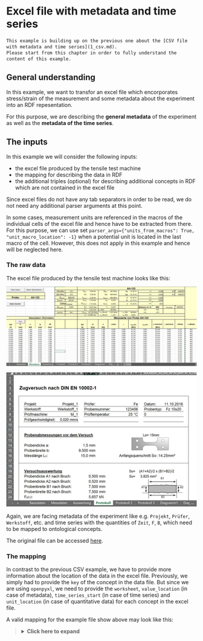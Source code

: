 # Excel file with metadata and time series

```{note}
This example is building up on the previous one about the [CSV file with metadata and time series](1_csv.md).
Please start from this chapter in order to fully understand the content of this example.
```

## General understanding

In this example, we want to transfor an excel file which encorporates stress/strain of the measurement and some metadata about the experiment into an RDF repesentation.

For this purpose, we are describing the **general metadata** of the experiment as well as the **metadata of the time series**.

## The inputs

In this example we will consider the following inputs:

* the excel file produced by the tensile test machine
* the mapping for describing the data in RDF
* the additional triples (optional) for describing additional concepts in RDF which are not contained in the excel file

Since excel files do not have any tab separators in order to be read, we do not need any additional parser arguments at this point.

In some cases, measurement units are referenced in the macros of the individual cells of the excel file and hence have to be extracted from there. For this purpose, we can use set `parser_args={"units_from_macros": True, "unit_macro_location": -1}` when a potential unit is located in the last macro of the cell. However, this does not apply in this example and hence will be neglected here.

### The raw data

The excel file produced by the tensile test machine looks like this:

![details](../../assets/img/docu/excel_parser/excel.JPG)

![details](../../assets/img/docu/excel_parser/excel2.JPG)

Again, we are facing metadata of the experiment like e.g. `Projekt`, `Prüfer`, `Werkstoff`, etc. and time series with the quantities of `Zeit`, `F`, `B`, which need to be mapped to ontological concepts.

The original file can be accessed [here](https://github.com/MI-FraunhoferIWM/data2rdf/raw/enh/annotations/tests/abox/xls_pipeline_test/input/data/AFZ1-Fz-S1Q.xlsm).


### The mapping

In contrast to the previous CSV example, we have to provide more information about the location of the data in the excel file. Previously, we simply had to provide the `key` of the concept in the data file. But since we are using `openpyxl`, we need to provide the `worksheet`, `value_location` (in case of metadata), `time_series_start` (in case of time series) and `unit_location` (in case of quantitative data) for each concept in the excel file.

A valid mapping for the example file show above may look like this:

<blockQuote>
<Details>
<summary><b>Click here to expand</b></summary>

```
[
  {
    "iri": "https://w3id.org/steel/ProcessOntology/Remark",
    "key": "Bemerkungen",
    "value_location": "UU31",
    "worksheet": "Protokoll"
  },
  {
    "iri": "https://w3id.org/steel/ProcessOntology/WidthChange",
    "key": "Breiten\u00e4nderung",
    "time_series_start": "E15",
    "unit_location": "E14",
    "worksheet": "Messdaten"
  },
  {
    "iri": "https://w3id.org/steel/ProcessOntology/TimeStamp",
    "key": "Datum",
    "value_location": "AD6",
    "worksheet": "Protokoll"
  },
  {
    "iri": "https://w3id.org/steel/ProcessOntology/Elongation",
    "key": "Dehnung",
    "time_series_start": "Q15",
    "unit": "\u00f7",
    "worksheet": "Messdaten"
  },
  {
    "iri": "https://w3id.org/steel/ProcessOntology/OriginalGaugeLength",
    "key": "Messl\u00e4nge Standardweg",
    "unit_location": "P16",
    "value_location": "M16",
    "worksheet": "Protokoll"
  },
  {
    "iri": "https://w3id.org/steel/ProcessOntology/SpecimenWidth",
    "key": "Probenbreite b",
    "unit_location": "P15",
    "value_location": "M15",
    "worksheet": "Protokoll"
  },
  {
    "iri": "https://w3id.org/steel/ProcessOntology/SpecimenThickness",
    "key": "Probendicke a",
    "unit_location": "P14",
    "value_location": "M14",
    "worksheet": "Protokoll"
  },
  {
    "iri": "https://w3id.org/steel/ProcessOntology/SpecimenType",
    "key": "Probenform",
    "value_location": "AE7",
    "worksheet": "Protokoll"
  },
  {
    "iri": "https://w3id.org/steel/ProcessOntology/SampleIdentifier-2",
    "key": "Probenkennung 2",
    "value_location": "U7",
    "worksheet": "Protokoll"
  },
  {
    "iri": "https://w3id.org/steel/ProcessOntology/ProjectNumber",
    "key": "Projekt",
    "value_location": "F6",
    "worksheet": "Protokoll"
  },
  {
    "iri": "https://w3id.org/steel/ProcessOntology/Tester",
    "key": "Pr\u00fcfer",
    "value_location": "U6",
    "worksheet": "Protokoll"
  },
  {
    "iri": "https://w3id.org/steel/ProcessOntology/TestingRate",
    "key": "Pr\u00fcfgeschwindigkeit",
    "value_location": "J9",
    "worksheet": "Protokoll"
  },
  {
    "iri": "https://w3id.org/steel/ProcessOntology/MachineData",
    "key": "Pr\u00fcfmaschine",
    "value_location": "I8",
    "worksheet": "Protokoll"
  },
  {
    "iri": "https://w3id.org/steel/ProcessOntology/Temperature",
    "key": "Pr\u00fcftemperatur",
    "value_location": "U8",
    "worksheet": "Protokoll"
  },
  {
    "iri": "https://w3id.org/steel/ProcessOntology/StandardForce",
    "key": "Standardkraft",
    "time_series_start": "C15",
    "unit_location": "C14",
    "worksheet": "Messdaten"
  },
  {
    "iri": "https://w3id.org/steel/ProcessOntology/Extension",
    "key": "Standardweg",
    "time_series_start": "D15",
    "unit_location": "D14",
    "worksheet": "Messdaten"
  },
  {
    "iri": "https://w3id.org/steel/ProcessOntology/AbsoluteCrossheadTravel",
    "key": "Traversenweg absolut",
    "time_series_start": "B15",
    "unit_location": "B14",
    "worksheet": "Messdaten"
  },
  {
    "annotation": "https://w3id.org/steel/ProcessOntology",
    "iri": "https://w3id.org/steel/ProcessOntology/Material",
    "key": "Werkstoff",
    "value_location": "H7",
    "worksheet": "Protokoll"
  },
  {
    "iri": "https://w3id.org/steel/ProcessOntology/TestTime",
    "key": "Zeit",
    "time_series_start": "A15",
    "unit_location": "A14",
    "worksheet": "Messdaten"
  }
]
```

Please note that a mapping for a metadatum looks like this:
```
...
{
"iri": "https://w3id.org/steel/ProcessOntology/OriginalGaugeLength",
"key": "Messl\u00e4nge Standardweg",
"unit_location": "P16",
"value_location": "M16",
"worksheet": "Protokoll"
}
...
```

Whereas the mapping of a time series looks like this:

```
{
"iri": "https://w3id.org/steel/ProcessOntology/TestTime",
"key": "Zeit",
"time_series_start": "A15",
"unit_location": "A14",
"worksheet": "Messdaten"
}
```

Again, the `unit_location` is only needed if the concept is a quantity, of course.

In case if the unit cannot be parsed from the excel sheet, we again have the opportunity to specify the unit in the mapping:

```
...
{
    "iri": "https://w3id.org/steel/ProcessOntology/Elongation",
    "key": "Dehnung",
    "time_series_start": "Q15",
    "unit": "\u00f7",
    "worksheet": "Messdaten"
  }
...
```

Please note the that unit is a unicode charater for the \u00f7 (fraction) - symbol. The related ontological concept for the unit will be queried from the **QUDT** ontology again from this symbol. Alternatively, you may also specify the URI (e.g. `http://qudt.org/vocab/unit/FRACTION`). For other units with simpler symbols (e.g. `mm`), you will not need the unicode representation.

### The additional triples (optional)

The method graph for this example is almost the same as from the previous csv-example. The reason is that we are still describing a tensile test with the same ontological concepts, which will result into similar IRIs with the same suffix:
<blockQuote>
<Details>
<summary><b>Click here to expand</b></summary>

```
@prefix rdf: <http://www.w3.org/1999/02/22-rdf-syntax-ns#> .
@prefix rdfs: <http://www.w3.org/2000/01/rdf-schema#> .
@prefix prov: <http://www.w3.org/ns/prov#> .
@prefix fileid: <http://abox-namespace-placeholder.org/> .

#  Describe the Tester and the Facility and lab

fileid:TestingFacility rdf:type prov:Organization , prov:Location .

fileid:TestingLab rdf:type prov:Location, prov:Agent ;
                  prov:atLocation fileid:TestingFacility .

fileid:Tester rdf:type prov:Agent ;
              prov:actedOnBehalfOf fileid:TestingFacility ;
              prov:atLocation fileid:TestingLab .

fileid:Temperature rdf:type prov:Entity ;
                   prov:wasAttributedTo fileid:TestingLab .


# describe the project

fileid:Project rdf:type prov:Activity ;
               prov:wasAssociatedWith fileid:TestingFacility ;
               prov:generated fileid:ProjectName ,
                              fileid:ProjectNumber .

fileid:ProjectName rdf:type prov:Entity .

fileid:ProjectNumber rdf:type prov:Entity .


# Describe the Specimen and its attributes

fileid:SamplePreparatation rdf:type prov:Activity ;
                           prov:wasAssociatedWith fileid:TensileTestSpecimen ,
                                                  fileid:Material ;
                           prov:generated fileid:ParallelLength ,
                                          fileid:SpecimenThickness ,
                                          fileid:SpecimenType ,
                                          fileid:SpecimenWidth ;
                           prov:wasInfluencedBy fileid:Project .

fileid:TensileTestSpecimen rdf:type prov:Agent , prov:Entity .

fileid:Material rdf:type prov:Agent .

fileid:ParallelLength rdf:type prov:Entity ;
                      prov:wasAttributedTo fileid:TensileTestSpecimen .

fileid:SpecimenThickness rdf:type prov:Entity ;
                         prov:wasAttributedTo fileid:TensileTestSpecimen .

fileid:SpecimenType rdf:type prov:Entity ;
                    prov:wasAttributedTo fileid:TensileTestSpecimen .

fileid:SpecimenWidth rdf:type prov:Entity ;
                    prov:wasAttributedTo fileid:TensileTestSpecimen .

# Describe the experiment preparation

fileid:ExperimentPreparation rdf:type prov:Activity ;
                             prov:atLocation fileid:TestingLab ;
                             prov:wasAssociatedWith fileid:Tester ,
                                                    fileid:ForceMeasuringDevice ,
                                                    fileid:DisplacementTransducer ,
                                                    fileid:TensileTestSpecimen ,
                                                    fileid:TensileTestingMachine ;
                             prov:generated fileid:Preload ,
                                            fileid:OriginalGaugeLength ,
                                            fileid:TestingRate ;
                            prov:wasInfluencedBy fileid:SamplePreparatation .

fileid:TensileTestingMachine rdf:type prov:Agent, prov:Entity ;
                             prov:atLocation fileid:TestingLab .

fileid:ForceMeasuringDevice rdf:type prov:Agent, prov:Entity ;
                            prov:atLocation fileid:TestingLab .

fileid:DisplacementTransducer rdf:type prov:Agent , prov:Entity ;
                              prov:atLocation fileid:TestingLab .

fileid:TestingRate rdf:type prov:Entity ;
                   prov:wasAttributedTo fileid:TensileTestingMachine .

fileid:Preload rdf:type prov:Entity ;
               prov:wasAttributedTo fileid:TensileTestingMachine .

fileid:OriginalGaugeLength rdf:type prov:Entity ;
                           prov:wasAttributedTo fileid:DisplacementTransducer .


# Describe the experiment and its data produced by which device

fileid:dataset rdf:type prov:Entity .

fileid:TensileTestExperiment rdf:type prov:Activity ;
    prov:wasAssociatedWith fileid:Tester ;
    prov:used fileid:TensileTestSpecimen ,
              fileid:TensileTestingMachine ,
              fileid:ForceMeasuringDevice ,
              fileid:DisplacementTransducer ,
              fileid:TestingFacility ;
    prov:generated fileid:Extension ,
                   fileid:StandardForce ,
                   fileid:AbsoluteCrossheadTravel ,
                   fileid:Remark ,
                   fileid:TimeStamp ,
                   fileid:dataset ;
    prov:hadPlan fileid:TestStandard ;
    prov:wasInfluencedBy fileid:ExperimentPreparation .

fileid:AbsoluteCrossheadTravel rdf:type prov:Entity;
                               prov:wasDerivedFrom fileid:DisplacementTransducer .

fileid:StandardForce rdf:type prov:Entity ;
                     prov:wasDerivedFrom fileid:ForceMeasuringDevice .

fileid:Extension rdf:type prov:Entity ;
                 prov:wasDerivedFrom fileid:DisplacementTransducer .

fileid:TestingStandard rdf:type prov:Plan .

```

</Details>
</blockQuote>

## Running the pipeline

```{note}
For readability, we are truncating the mapping as well as the additional triples. This will be indicated by `...`. In order to execute the code properly, please go the related jupyter notebook or copy the full content of the inputs above.
```

In order to apply the pipeline to the Excel file, run the following Python code:

```
from data2rdf import Data2RDF, Parser

mapping = [
  {
    "iri": "https://w3id.org/steel/ProcessOntology/Remark",
    "key": "Bemerkungen",
    "value_location": "UU31",
    "worksheet": "Protokoll"
  },
  {
    "iri": "https://w3id.org/steel/ProcessOntology/WidthChange",
    "key": "Breiten\u00e4nderung",
    "time_series_start": "E15",
    "unit_location": "E14",
    "worksheet": "Messdaten"
  },

  ...

]

additional_triples="""
@prefix rdf: <http://www.w3.org/1999/02/22-rdf-syntax-ns#> .
@prefix rdfs: <http://www.w3.org/2000/01/rdf-schema#> .
@prefix prov: <http://www.w3.org/ns/prov#> .
@prefix fileid: <http://abox-namespace-placeholder.org/> .

#  Describe the Tester and the Facility and lab

fileid:TestingFacility rdf:type prov:Organization , prov:Location .

fileid:TestingLab rdf:type prov:Location, prov:Agent ;
                  prov:atLocation fileid:TestingFacility .

fileid:Tester rdf:type prov:Agent ;
              prov:actedOnBehalfOf fileid:TestingFacility ;
              prov:atLocation fileid:TestingLab .

fileid:Temperature rdf:type prov:Entity ;
                   prov:wasAttributedTo fileid:TestingLab .

...
"""

data2rdf = Data2RDF(
    raw_file="path/to/file.xlsx",
    mapping=mapping,
    additional_triples=additional_triples,
    parser=Parser.excel,
)
```

## The output

When the pipeline run is succeded, you see the following output by running `print(pipeline.graph.serialize())`:

<blockquote>
<Details>
<summary><b>Click here to expand</b></summary>

```
@prefix csvw: <http://www.w3.org/ns/csvw#> .
@prefix dcat: <http://www.w3.org/ns/dcat#> .
@prefix dcterms: <http://purl.org/dc/terms/> .
@prefix fileid: <https://www.example.org/> .
@prefix foaf1: <http://xmlns.com/foaf/spec/> .
@prefix prov: <http://www.w3.org/ns/prov#> .
@prefix qudt: <http://qudt.org/schema/qudt/> .
@prefix rdfs: <http://www.w3.org/2000/01/rdf-schema#> .
@prefix xsd: <http://www.w3.org/2001/XMLSchema#> .

fileid:TensileTestExperiment a prov:Activity ;
    prov:generated fileid:AbsoluteCrossheadTravel,
        fileid:Extension,
        fileid:Remark,
        fileid:StandardForce,
        fileid:TimeStamp,
        fileid:dataset ;
    prov:hadPlan fileid:TestStandard ;
    prov:used fileid:DisplacementTransducer,
        fileid:ForceMeasuringDevice,
        fileid:TensileTestSpecimen,
        fileid:TensileTestingMachine,
        fileid:TestingFacility ;
    prov:wasAssociatedWith fileid:Tester ;
    prov:wasInfluencedBy fileid:ExperimentPreparation .

fileid:TestingStandard a prov:Plan .

fileid:ExperimentPreparation a prov:Activity ;
    prov:atLocation fileid:TestingLab ;
    prov:generated fileid:OriginalGaugeLength,
        fileid:Preload,
        fileid:TestingRate ;
    prov:wasAssociatedWith fileid:DisplacementTransducer,
        fileid:ForceMeasuringDevice,
        fileid:TensileTestSpecimen,
        fileid:TensileTestingMachine,
        fileid:Tester ;
    prov:wasInfluencedBy fileid:SamplePreparatation .

fileid:MachineData a <https://w3id.org/steel/ProcessOntology/MachineData> ;
    rdfs:label "M_1" .

fileid:ParallelLength a prov:Entity ;
    prov:wasAttributedTo fileid:TensileTestSpecimen .

fileid:PercentageElongation a <https://w3id.org/steel/ProcessOntology/PercentageElongation> ;
    qudt:hasUnit "http://qudt.org/vocab/unit/FRACTION"^^xsd:anyURI .

fileid:Preload a prov:Entity ;
    prov:wasAttributedTo fileid:TensileTestingMachine .

fileid:Project a prov:Activity ;
    prov:generated fileid:ProjectName,
        fileid:ProjectNumber ;
    prov:wasAssociatedWith fileid:TestingFacility .

fileid:ProjectName a prov:Entity .

fileid:SampleIdentifier-2 a <https://w3id.org/steel/ProcessOntology/SampleIdentifier-2> ;
    rdfs:label "123456" .

fileid:SamplePreparatation a prov:Activity ;
    prov:generated fileid:ParallelLength,
        fileid:SpecimenThickness,
        fileid:SpecimenType,
        fileid:SpecimenWidth ;
    prov:wasAssociatedWith fileid:Material,
        fileid:TensileTestSpecimen ;
    prov:wasInfluencedBy fileid:Project .

fileid:Temperature a prov:Entity,
        <https://w3id.org/steel/ProcessOntology/Temperature> ;
    rdfs:label "25" ;
    prov:wasAttributedTo fileid:TestingLab .

fileid:TestTime a <https://w3id.org/steel/ProcessOntology/TestTime> ;
    qudt:hasUnit "http://qudt.org/vocab/unit/SEC"^^xsd:anyURI .

fileid:WidthChange a <https://w3id.org/steel/ProcessOntology/WidthChange> ;
    qudt:hasUnit "http://qudt.org/vocab/unit/MilliM"^^xsd:anyURI .

fileid:dataset a dcat:Dataset,
        prov:Entity ;
    dcterms:hasPart fileid:tableGroup ;
    dcat:distribution [ a dcat:Distribution ;
            dcat:accessURL "https://www.example.org/download"^^xsd:anyURI ;
            dcat:mediaType "https://www.iana.org/assignments/media-types/application/vnd.ms-excel"^^xsd:anyURI ] .

fileid:tableGroup a csvw:TableGroup ;
    csvw:table [ a csvw:Table ;
            rdfs:label "Metadata" ;
            csvw:row [ a csvw:Row ;
                    csvw:describes fileid:Tester ;
                    csvw:titles "Prüfer"^^xsd:string ],
                [ a csvw:Row ;
                    csvw:describes fileid:SpecimenType ;
                    csvw:titles "Probenform"^^xsd:string ],
                [ a csvw:Row ;
                    csvw:describes fileid:TimeStamp ;
                    csvw:titles "Datum"^^xsd:string ],
                [ a csvw:Row ;
                    qudt:quantity fileid:SpecimenThickness ;
                    csvw:titles "Probendicke a"^^xsd:string ],
                [ a csvw:Row ;
                    csvw:describes fileid:Temperature ;
                    csvw:titles "Prüftemperatur"^^xsd:string ],
                [ a csvw:Row ;
                    csvw:describes fileid:MachineData ;
                    csvw:titles "Prüfmaschine"^^xsd:string ],
                [ a csvw:Row ;
                    qudt:quantity fileid:SpecimenWidth ;
                    csvw:titles "Probenbreite b"^^xsd:string ],
                [ a csvw:Row ;
                    qudt:quantity fileid:OriginalGaugeLength ;
                    csvw:titles "Messlänge Standardweg"^^xsd:string ],
                [ a csvw:Row ;
                    csvw:describes fileid:Material ;
                    csvw:titles "Werkstoff"^^xsd:string ],
                [ a csvw:Row ;
                    csvw:describes fileid:SampleIdentifier-2 ;
                    csvw:titles "Probenkennung 2"^^xsd:string ],
                [ a csvw:Row ;
                    csvw:describes fileid:TestingRate ;
                    csvw:titles "Prüfgeschwindigkeit"^^xsd:string ],
                [ a csvw:Row ;
                    csvw:describes fileid:ProjectNumber ;
                    csvw:titles "Projekt"^^xsd:string ] ],
        [ a csvw:Table ;
            rdfs:label "Time series data" ;
            csvw:tableSchema [ a csvw:Schema ;
                    csvw:column [ a csvw:Column ;
                            qudt:quantity fileid:WidthChange ;
                            csvw:titles "Breitenänderung"^^xsd:string ;
                            foaf1:page [ a foaf1:Document ;
                                    dcterms:format "https://www.iana.org/assignments/media-types/application/json"^^xsd:anyURI ;
                                    dcterms:identifier "https://www.example.org/column-4"^^xsd:anyURI ;
                                    dcterms:type "http://purl.org/dc/terms/Dataset"^^xsd:anyURI ] ],
                        [ a csvw:Column ;
                            qudt:quantity fileid:TestTime ;
                            csvw:titles "Zeit"^^xsd:string ;
                            foaf1:page [ a foaf1:Document ;
                                    dcterms:format "https://www.iana.org/assignments/media-types/application/json"^^xsd:anyURI ;
                                    dcterms:identifier "https://www.example.org/column-0"^^xsd:anyURI ;
                                    dcterms:type "http://purl.org/dc/terms/Dataset"^^xsd:anyURI ] ],
                        [ a csvw:Column ;
                            qudt:quantity fileid:PercentageElongation ;
                            csvw:titles "Dehnung"^^xsd:string ;
                            foaf1:page [ a foaf1:Document ;
                                    dcterms:format "https://www.iana.org/assignments/media-types/application/json"^^xsd:anyURI ;
                                    dcterms:identifier "https://www.example.org/column-5"^^xsd:anyURI ;
                                    dcterms:type "http://purl.org/dc/terms/Dataset"^^xsd:anyURI ] ],
                        [ a csvw:Column ;
                            qudt:quantity fileid:Extension ;
                            csvw:titles "Standardweg"^^xsd:string ;
                            foaf1:page [ a foaf1:Document ;
                                    dcterms:format "https://www.iana.org/assignments/media-types/application/json"^^xsd:anyURI ;
                                    dcterms:identifier "https://www.example.org/column-3"^^xsd:anyURI ;
                                    dcterms:type "http://purl.org/dc/terms/Dataset"^^xsd:anyURI ] ],
                        [ a csvw:Column ;
                            qudt:quantity fileid:AbsoluteCrossheadTravel ;
                            csvw:titles "Traversenweg absolut"^^xsd:string ;
                            foaf1:page [ a foaf1:Document ;
                                    dcterms:format "https://www.iana.org/assignments/media-types/application/json"^^xsd:anyURI ;
                                    dcterms:identifier "https://www.example.org/column-2"^^xsd:anyURI ;
                                    dcterms:type "http://purl.org/dc/terms/Dataset"^^xsd:anyURI ] ],
                        [ a csvw:Column ;
                            qudt:quantity fileid:StandardForce ;
                            csvw:titles "Standardkraft"^^xsd:string ;
                            foaf1:page [ a foaf1:Document ;
                                    dcterms:format "https://www.iana.org/assignments/media-types/application/json"^^xsd:anyURI ;
                                    dcterms:identifier "https://www.example.org/column-1"^^xsd:anyURI ;
                                    dcterms:type "http://purl.org/dc/terms/Dataset"^^xsd:anyURI ] ] ] ] .

fileid:AbsoluteCrossheadTravel a prov:Entity,
        <https://w3id.org/steel/ProcessOntology/AbsoluteCrossheadTravel> ;
    qudt:hasUnit "http://qudt.org/vocab/unit/MilliM"^^xsd:anyURI ;
    prov:wasDerivedFrom fileid:DisplacementTransducer .

fileid:Extension a prov:Entity,
        <https://w3id.org/steel/ProcessOntology/Extension> ;
    qudt:hasUnit "http://qudt.org/vocab/unit/MilliM"^^xsd:anyURI ;
    prov:wasDerivedFrom fileid:DisplacementTransducer .

fileid:Material a prov:Agent,
        <https://w3id.org/steel/ProcessOntology/Material>,
        <https://w3id.org/steel/ProcessOntology/Werkstoff_1> ;
    rdfs:label "Werkstoff_1" .

fileid:OriginalGaugeLength a prov:Entity,
        <https://w3id.org/steel/ProcessOntology/OriginalGaugeLength> ;
    qudt:hasUnit "http://qudt.org/vocab/unit/MilliM"^^xsd:anyURI ;
    qudt:value "15.0"^^xsd:float ;
    prov:wasAttributedTo fileid:DisplacementTransducer .

fileid:ProjectNumber a prov:Entity,
        <https://w3id.org/steel/ProcessOntology/ProjectNumber> ;
    rdfs:label "Projekt_1" .

fileid:SpecimenThickness a prov:Entity,
        <https://w3id.org/steel/ProcessOntology/SpecimenThickness> ;
    qudt:hasUnit "http://qudt.org/vocab/unit/MilliM"^^xsd:anyURI ;
    qudt:value "1.5"^^xsd:float ;
    prov:wasAttributedTo fileid:TensileTestSpecimen .

fileid:SpecimenType a prov:Entity,
        <https://w3id.org/steel/ProcessOntology/SpecimenType> ;
    rdfs:label "Fz 10x20" ;
    prov:wasAttributedTo fileid:TensileTestSpecimen .

fileid:SpecimenWidth a prov:Entity,
        <https://w3id.org/steel/ProcessOntology/SpecimenWidth> ;
    qudt:hasUnit "http://qudt.org/vocab/unit/MilliM"^^xsd:anyURI ;
    qudt:value "9.5"^^xsd:float ;
    prov:wasAttributedTo fileid:TensileTestSpecimen .

fileid:StandardForce a prov:Entity,
        <https://w3id.org/steel/ProcessOntology/StandardForce> ;
    qudt:hasUnit "http://qudt.org/vocab/unit/KiloN"^^xsd:anyURI ;
    prov:wasDerivedFrom fileid:ForceMeasuringDevice .

fileid:TestingRate a prov:Entity,
        <https://w3id.org/steel/ProcessOntology/TestingRate> ;
    rdfs:label "0.02" ;
    prov:wasAttributedTo fileid:TensileTestingMachine .

fileid:TimeStamp a <https://w3id.org/steel/ProcessOntology/TimeStamp> ;
    rdfs:label "2016-10-11 00:00:00" .

fileid:ForceMeasuringDevice a prov:Agent,
        prov:Entity ;
    prov:atLocation fileid:TestingLab .

fileid:Tester a prov:Agent,
        <https://w3id.org/steel/ProcessOntology/Tester> ;
    rdfs:label "Fe" ;
    prov:actedOnBehalfOf fileid:TestingFacility ;
    prov:atLocation fileid:TestingLab .

fileid:TensileTestingMachine a prov:Agent,
        prov:Entity ;
    prov:atLocation fileid:TestingLab .

fileid:TestingFacility a prov:Location,
        prov:Organization .

fileid:DisplacementTransducer a prov:Agent,
        prov:Entity ;
    prov:atLocation fileid:TestingLab .

fileid:TestingLab a prov:Agent,
        prov:Location ;
    prov:atLocation fileid:TestingFacility .

fileid:TensileTestSpecimen a prov:Agent,
        prov:Entity .
```

</Details>
</blockQuote>

Again, you will be able to investigate the `general_metadata`, `plain_metadata`, `time_series_metadata` and `time_series` attributes in the same way as stated in the [first example](1_csv).
